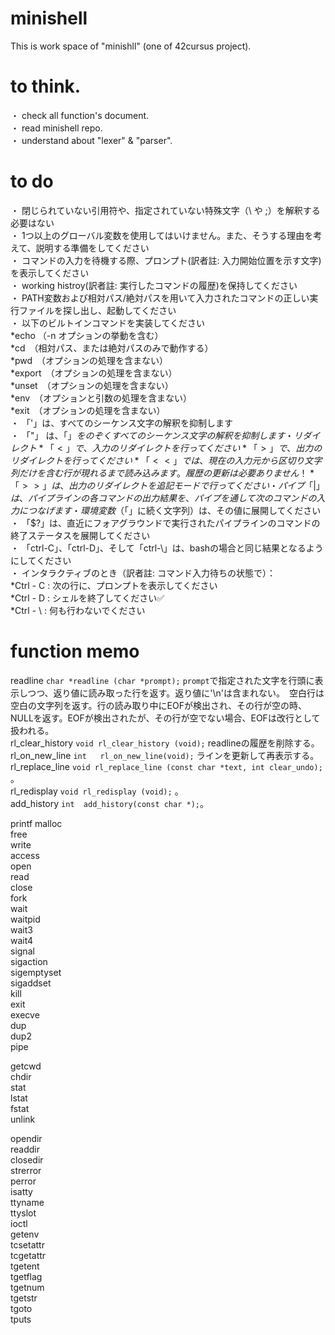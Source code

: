 # minishell
This is work space of "minishll" (one of 42cursus project).

# to think.
・ check all function's document.  
・ read minishell repo.  
・ understand about "lexer" & "parser".  

# to do
・ 閉じられていない引用符や、指定されていない特殊文字（\ や ;）を解釈する必要はない  
・ 1つ以上のグローバル変数を使用してはいけません。また、そうする理由を考えて、説明する準備をしてください  
・ コマンドの入力を待機する際、プロンプト(訳者註: 入力開始位置を示す文字)を表示してください  
・ working histroy(訳者註: 実行したコマンドの履歴)を保持してください  
・ PATH変数および相対パス/絶対パスを用いて入力されたコマンドの正しい実行ファイルを探し出し、起動してください  
・ 以下のビルトインコマンドを実装してください  
	*echo （-n オプションの挙動を含む）  
 	*cd　（相対パス、または絶対パスのみで動作する）  
 	*pwd　（オプションの処理を含まない）  
   	*export　（オプションの処理を含まない）  
   	*unset　（オプションの処理を含まない）  
   	*env　（オプションと引数の処理を含まない）  
   	*exit　（オプションの処理を含まない）  
・ 「'」は、すべてのシーケンス文字の解釈を抑制します  
・ 「"」 は、「$」をのぞくすべてのシーケンス文字の解釈を抑制します  
・ リダイレクト  
	*「<」で、入力のリダイレクトを行ってください  
 	*「>」で、出力のリダイレクトを行ってください  
 	*「<<」では、現在の入力元から区切り文字列だけを含む行が現れるまで読み込みます。履歴の更新は必要ありません！  
	*「>>」は、出力のリダイレクトを追記モードで行ってください  
・ パイプ「|」は、パイプラインの各コマンドの出力結果を、パイプを通して次のコマンドの入力につなげます  
・ 環境変数（「$」に続く文字列）は、その値に展開してください  
・ 「$?」は、直近にフォアグラウンドで実行されたパイプラインのコマンドの終了ステータスを展開してください  
・ 「ctrl-C」、「ctrl-D」、そして「ctrl-\」は、bashの場合と同じ結果となるようにしてください  
・ インタラクティブのとき（訳者註: コマンド入力待ちの状態で）：  
	*Ctrl - C : 次の行に、プロンプトを表示してください  
	*Ctrl - D : シェルを終了してください✅  
	*Ctrl - \ : 何も行わないでください  

# function memo
 readline  `char *readline (char *prompt);` `prompt`で指定された文字を行頭に表示しつつ、返り値に読み取った行を返す。返り値に'\n'は含まれない。　空白行は空白の文字列を返す。行の読み取り中にEOFが検出され、その行が空の時、NULLを返す。EOFが検出されたが、その行が空でない場合、EOFは改行として扱われる。  
 rl_clear_history  `void rl_clear_history (void);` readlineの履歴を削除する。  
 rl_on_new_line  `int	rl_on_new_line(void);` ラインを更新して再表示する。  
 rl_replace_line  `void rl_replace_line (const char *text, int clear_undo);`  。  
 rl_redisplay  `void rl_redisplay (void);` 。  
 add_history  `int	add_history(const char *);`。  
 
 printf
 malloc  
 free  
 write  
 access  
 open  
 read  
 close  
 fork  
 wait  
 waitpid  
 wait3  
 wait4  
 signal  
 sigaction  
 sigemptyset  
 sigaddset  
 kill  
 exit  
 execve  
 dup  
 dup2  
 pipe  
   
 getcwd  
 chdir  
 stat  
 lstat  
 fstat  
 unlink  
 
 opendir  
 readdir  
 closedir  
 strerror  
 perror  
 isatty  
 ttyname  
 ttyslot  
 ioctl  
 getenv  
 tcsetattr  
 tcgetattr  
 tgetent  
 tgetflag  
 tgetnum  
 tgetstr  
 tgoto  
 tputs  
